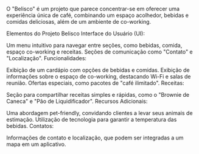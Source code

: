O "Belisco" é um projeto que parece concentrar-se em oferecer uma experiência única de café, combinando um espaço acolhedor, bebidas e comidas deliciosas, além de um ambiente de co-working.

Elementos do Projeto Belisco
Interface do Usuário (UI):

Um menu intuitivo para navegar entre seções, como bebidas, comida, espaço co-working e receitas.
Seções de comunicação como "Contato" e "Localização".
Funcionalidades:

Exibição de um cardápio com opções de bebidas e comidas.
Exibição de informações sobre o espaço de co-working, destacando Wi-Fi e salas de reunião.
Ofertas especiais, como pacotes de "café ilimitado".
Receitas:

Seção para compartilhar receitas simples e rápidas, como o "Brownie de Caneca" e "Pão de Liquidificador".
Recursos Adicionais:

Uma abordagem pet-friendly, convidando clientes a levar seus animais de estimação.
Utilização de tecnologia para garantir a temperatura das bebidas.
Contatos:

Informações de contato e localização, que podem ser integradas a um mapa em um aplicativo.
